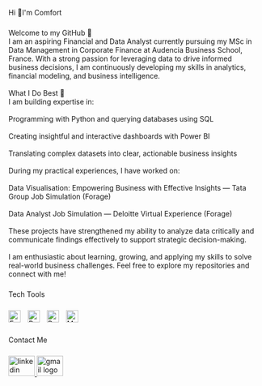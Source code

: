 <p align="left">Hi 👋I'm Comfort</p>

###

<p align="left">Welcome to my GitHub 👋<br>I am an aspiring Financial and Data Analyst currently pursuing my MSc in Data Management in Corporate Finance at Audencia Business School, France. With a strong passion for leveraging data to drive informed business decisions, I am continuously developing my skills in analytics, financial modeling, and business intelligence.<br><br>What I Do Best 🚀<br>I am building expertise in:<br><br>Programming with Python and querying databases using SQL<br><br>Creating insightful and interactive dashboards with Power BI<br><br>Translating complex datasets into clear, actionable business insights<br><br>During my practical experiences, I have worked on:<br><br>Data Visualisation: Empowering Business with Effective Insights — Tata Group Job Simulation (Forage)<br><br>Data Analyst Job Simulation — Deloitte Virtual Experience (Forage)<br><br>These projects have strengthened my ability to analyze data critically and communicate findings effectively to support strategic decision-making.<br><br>I am enthusiastic about learning, growing, and applying my skills to solve real-world business challenges. Feel free to explore my repositories and connect with me!</p>

###

<p align="left">Tech Tools</p>

###

<div align="left">
<!-- Skill Icons with Right Padding -->
<img src="https://img.icons8.com/color/48/microsoft-excel-2019.png" alt="Excel logo" style="margin-right:10px;" height="24"/>
<img src="https://github.com/microsoft/PowerBI-Icons/raw/main/Desktop/PNG/Power-BI.png" alt="Power BI logo" style="margin-right:10px;" height="24"/>
<img src="https://cdn.jsdelivr.net/gh/devicons/devicon/icons/python/python-original.svg" alt="Python logo" style="margin-right:10px;" height="24"/>
<img src="https://cdn.jsdelivr.net/gh/devicons/devicon/icons/mysql/mysql-original.svg" alt="MySQL logo" style="margin-right:10px;" height="24"/>
</div>

###

<p align="left">Contact Me</p>

###

<div align="left">
  <a href="www.linkedin.com/in/comfort-dauda-783732243" target="_blank">
    <img src="https://raw.githubusercontent.com/maurodesouza/profile-readme-generator/master/src/assets/icons/social/linkedin/default.svg" width="52" height="40" alt="linkedin logo"  />
  </a>
  <a href="comfortdauda100@gmail.com" target="_blank">
    <img src="https://raw.githubusercontent.com/maurodesouza/profile-readme-generator/master/src/assets/icons/social/gmail/default.svg" width="52" height="40" alt="gmail logo"  />
  </a>
</div>

###
